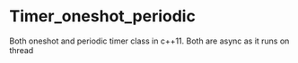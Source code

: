 # Timer_oneshot_periodic
Both oneshot and periodic timer class in c++11.
Both are async as it runs on thread
